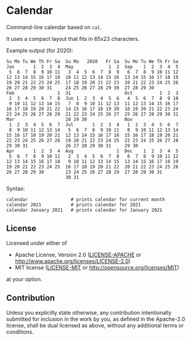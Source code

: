 # Calendar

Command-line calendar based on `cal`.

It uses a compact layout that fits in 65x23 characters.

Example output (for 2020):

    Su Mo Tu We Th Fr Sa  Su Mo   2020   Fr Sa  Su Mo Tu We Th Fr Sa
    Jan       1  2  3  4  May             1  2  Sep    1  2  3  4  5
     5  6  7  8  9 10 11   3  4  5  6  7  8  9   6  7  8  9 10 11 12
    12 13 14 15 16 17 18  10 11 12 13 14 15 16  13 14 15 16 17 18 19
    19 20 21 22 23 24 25  17 18 19 20 21 22 23  20 21 22 23 24 25 26
    26 27 28 29 30 31     24 25 26 27 28 29 30  27 28 29 30
    Feb                1  31                    Oct          1  2  3
     2  3  4  5  6  7  8  Jun 1  2  3  4  5  6   4  5  6  7  8  9 10
     9 10 11 12 13 14 15   7  8  9 10 11 12 13  11 12 13 14 15 16 17
    16 17 18 19 20 21 22  14 15 16 17 18 19 20  18 19 20 21 22 23 24
    23 24 25 26 27 28 29  21 22 23 24 25 26 27  25 26 27 28 29 30 31
    Mar                   28 29 30              Nov
     1  2  3  4  5  6  7  Jul       1  2  3  4   1  2  3  4  5  6  7
     8  9 10 11 12 13 14   5  6  7  8  9 10 11   8  9 10 11 12 13 14
    15 16 17 18 19 20 21  12 13 14 15 16 17 18  15 16 17 18 19 20 21
    22 23 24 25 26 27 28  19 20 21 22 23 24 25  22 23 24 25 26 27 28
    29 30 31              26 27 28 29 30 31     29 30
    Apr       1  2  3  4  Aug                1  Dec    1  2  3  4  5
     5  6  7  8  9 10 11   2  3  4  5  6  7  8   6  7  8  9 10 11 12
    12 13 14 15 16 17 18   9 10 11 12 13 14 15  13 14 15 16 17 18 19
    19 20 21 22 23 24 25  16 17 18 19 20 21 22  20 21 22 23 24 25 26
    26 27 28 29 30        23 24 25 26 27 28 29  27 28 29 30 31
                          30 31

Syntax:

    calendar                # prints calendar for current month
    calendar 2021           # prints calendar for 2021
    calendar January 2021   # prints calendar for January 2021

## License

Licensed under either of

 * Apache License, Version 2.0
   ([LICENSE-APACHE](LICENSE-APACHE) or
   http://www.apache.org/licenses/LICENSE-2.0)
 * MIT license
   ([LICENSE-MIT](LICENSE-MIT) or
   http://opensource.org/licenses/MIT)

at your option.

## Contribution

Unless you explicitly state otherwise, any contribution intentionally
submitted for inclusion in the work by you, as defined in the
Apache-2.0 license, shall be dual licensed as above,
without any additional terms or conditions.
